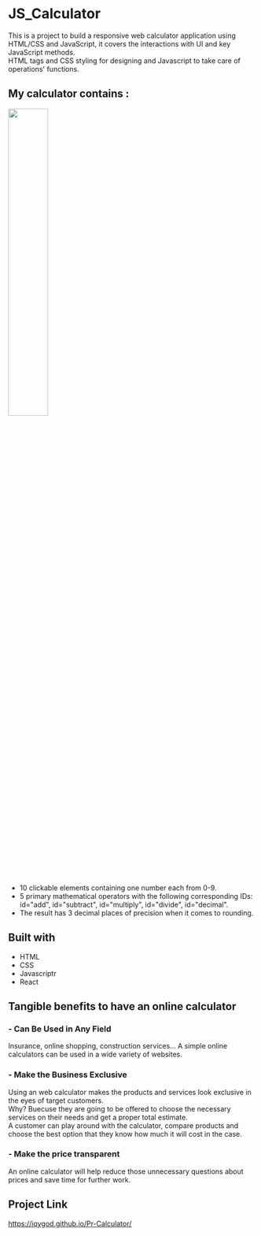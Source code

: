# JS_Calculator
This is a project to build a responsive web calculator application using HTML/CSS and JavaScript, it covers the interactions with UI and key JavaScript methods.
<br> HTML tags and CSS styling for designing and Javascript to take care of operations' functions.


 ## My calculator contains :


 <img src="https://user-images.githubusercontent.com/99662300/173732732-4a4be271-ccf9-4daf-a9db-eb1eab59c9e3.png" width=40% height=40%>
 
 - 10 clickable elements containing one number each from 0-9.
 - 5 primary mathematical operators with the following corresponding IDs: 
  <br>id="add", id="subtract", id="multiply", id="divide", id="decimal".
 - The result has 3 decimal places of precision when it comes to rounding.


## Built with
- HTML
- CSS
- Javascriptr
- React

## Tangible benefits to have an online calculator
### - Can Be Used in Any Field
Insurance, online shopping, construction services... A simple online calculators can be used in a wide variety of websites.

### - Make the Business Exclusive
Using an web calculator makes the products and services look exclusive in the eyes of target customers. 
<br> Why? Buecuse they are going to be offered to choose the necessary services on their needs and get a proper total estimate. 
<br> A customer can play around with the calculator, compare products and choose the best option that they know how much it will cost in the case.

### - Make the price transparent
An online calculator will help reduce those  unnecessary questions about prices and save time for further work.


## Project Link
https://iqygod.github.io/Pr-Calculator/
